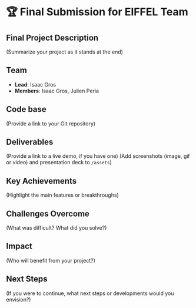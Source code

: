 # 🏆 Final Submission for EIFFEL Team

## Final Project Description
(Summarize your project as it stands at the end)

## Team
- **Lead**: Isaac Gros
- **Members**: Isaac Gros, Julien Peria

## Code base
(Provide a link to your Git repository)

## Deliverables 
(Provide a link to a live demo, if you have one)
(Add screenshots (image, gif or video) and presentation deck to `/assets`)

## Key Achievements
(Highlight the main features or breakthroughs)

## Challenges Overcome
(What was difficult? What did you solve?)

## Impact
(Who will benefit from your project?)

## Next Steps
(If you were to continue, what next steps or developments would you envision?)
